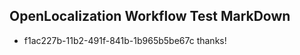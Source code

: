 ## OpenLocalization Workflow Test MarkDown
* f1ac227b-11b2-491f-841b-1b965b5be67c 
thanks!<!--HONumber=Mar16_HO1-->

